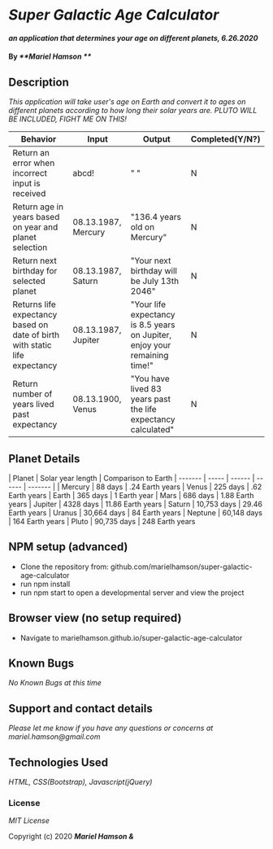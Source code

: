 # _Super Galactic Age Calculator_

#### _an application that determines your age on different planets, 6.26.2020_

#### By _**Mariel Hamson **_

## Description

_This application will take user's age on Earth and convert it to ages on different planets according to how long their solar years are. PLUTO WILL BE INCLUDED, FIGHT ME ON THIS!_

| Behavior | Input | Output |  Completed(Y/N?)  | 
| -------- | ----- | ------ | -------- |
|  Return an error when incorrect input is received |  abcd! | " "   | N
|  Return age in years based on year and planet selection |  08.13.1987, Mercury | "136.4 years old on Mercury" | N |
|  Return next birthday for selected planet  | 08.13.1987, Saturn   | "Your next birthday will be July 13th 2046" | N |
|  Returns life expectancy based on date of birth with static life expectancy | 08.13.1987, Jupiter | "Your life expectancy is 8.5 years on Jupiter, enjoy your remaining time!" | N |
| Return number of years lived past expectancy | 08.13.1900, Venus | "You have lived 83 years past the life expectancy calculated" | N



## Planet Details

| Planet |  Solar year length  | Comparison to Earth 
| ------- | ----- | ------ | ------ | ------- |
| Mercury | 88 days | .24 Earth years
| Venus | 225 days | .62 Earth years
| Earth | 365 days | 1 Earth year
| Mars | 686 days | 1.88 Earth years
| Jupiter | 4328 days | 11.86 Earth years
| Saturn | 10,753 days | 29.46 Earth years
| Uranus | 30,664 days | 84 Earth years
| Neptune | 60,148 days | 164 Earth years
| Pluto | 90,735 days | 248 Earth years

## NPM setup (advanced)

* Clone the repository from: github.com/marielhamson/super-galactic-age-calculator
* run npm install
* run npm start to open a developmental server and view the project

## Browser view (no setup required)

* Navigate to marielhamson.github.io/super-galactic-age-calculator

## Known Bugs

_No Known Bugs at this time_

## Support and contact details

_Please let me know if you have any questions or concerns at mariel.hamson@gmail.com_

## Technologies Used

_HTML, CSS(Bootstrap), Javascript(jQuery)_

### License

*MIT License*

Copyright (c) 2020 **_Mariel Hamson &_**